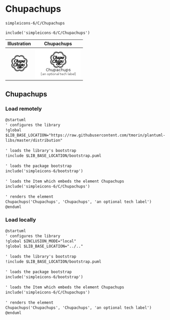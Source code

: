 # Chupachups


```text
simpleicons-6/C/Chupachups
```

```text
include('simpleicons-6/C/Chupachups')
```



| Illustration | Chupachups |
| :---: | :---: |
| ![illustration for Illustration](../../simpleicons-6/C/Chupachups.png) | ![illustration for Chupachups](../../simpleicons-6/C/Chupachups.Local.png) |




## Chupachups

### Load remotely
```plantuml
@startuml
' configures the library
!global $LIB_BASE_LOCATION="https://raw.githubusercontent.com/tmorin/plantuml-libs/master/distribution"

' loads the library's bootstrap
!include $LIB_BASE_LOCATION/bootstrap.puml

' loads the package bootstrap
include('simpleicons-6/bootstrap')

' loads the Item which embeds the element Chupachups
include('simpleicons-6/C/Chupachups')

' renders the element
Chupachups('Chupachups', 'Chupachups', 'an optional tech label')
@enduml
```

### Load locally
```plantuml
@startuml
' configures the library
!global $INCLUSION_MODE="local"
!global $LIB_BASE_LOCATION="../.."

' loads the library's bootstrap
!include $LIB_BASE_LOCATION/bootstrap.puml

' loads the package bootstrap
include('simpleicons-6/bootstrap')

' loads the Item which embeds the element Chupachups
include('simpleicons-6/C/Chupachups')

' renders the element
Chupachups('Chupachups', 'Chupachups', 'an optional tech label')
@enduml
```


